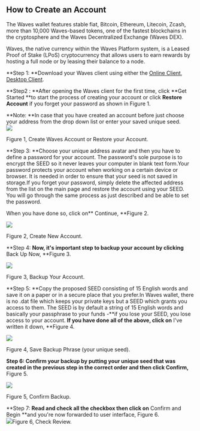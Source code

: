 ## **How to Create an Account**

The Waves wallet features stable fiat, Bitcoin, Ethereum, Litecoin, Zcash, more than 10,000 Waves-based tokens, one of the fastest blockchains in the cryptosphere and the Waves Decentralized Exchange \(Waves DEX\).

Waves, the native currency within the Waves Platform system, is a Leased Proof of Stake \(LPoS\) cryptocurrency that allows users to earn rewards by hosting a full node or by leasing their balance to a node.

**Step 1: **Download your Waves client using either the [Online Client](https://wavesplatform.com/product), [Desktop Client](https://wavesplatform.com/product).

**Step2 : **After opening the Waves client for the first time, click **Get Started **to start the process of creating your account or click **Restore Account** if you forget your password as shown in Figure 1.

**Note: **In case that you have created an account before just choose your address from the drop down list or enter your saved unique seed.  
![](/assets/Webp.net-resizeimage.png)

Figure 1, Create Waves Account or Restore your Account.



**Step 3: **Choose your unique address avatar and then you have to define a password for your account. The password's sole purpose is to encrypt the SEED so it never leaves your computer in blank text form.Your password protects your account when working on a certain device or browser. It is needed in order to ensure that your seed is not saved in storage.If you forget your password, simply delete the affected address from the list on the main page and restore the account using your SEED. You will go through the same process as just described and be able to set the password.

When you have done so, click on** Continue, **Figure 2.

![](/assets/Webp.net-resizeimage-2.png)

Figure 2, Create New Account.



**Step 4: **Now, it's important step to backup your account by clicking** Back Up Now, **Figure 3.

![](/assets/Webp.net-resizeimage-3.png)

Figure 3, Backup Your Account.



**Step 5: **Copy the proposed SEED consisting of 15 English words and save it on a paper or in a secure place that you prefer.In Waves wallet, there is no .dat file which keeps your private keys but a SEED which grants you access to them. The SEED is by default a string of 15 English words and basically your passphrase to your funds -**if you lose your SEED, you lose access to your account. **If you have done all of the above, click on** I've written it down, **Figure 4.

![](/assets/Webp.net-resizeimage-4.png)

Figure 4, Save Backup Phrase \(your unique seed\).



**Step 6: **Confirm your backup by putting your unique seed that was created in the previous step in the correct order and then** click Confirm,** Figure 5.

![](/assets/Webp.net-resizeimage-5.png)

Figure 5, Confirm Backup.



**Step 7: **Read and check all the checkbox then click on** Confirm and Begin **and you're now forwarded to user interface, Figure 6.  
![](/assets/Webp.net-resizeimage-6.png)Figure 6, Check Review.

